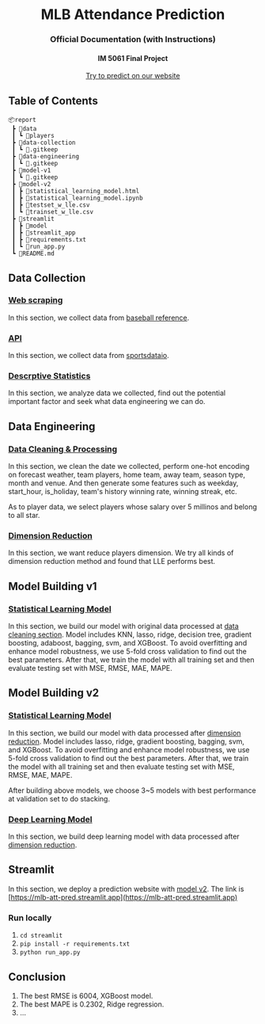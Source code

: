 <h1 align="center">
  MLB Attendance Prediction
</h1>

<h3 align="center">Official Documentation (with Instructions)</h3>
<h4 align="center">IM 5061 Final Project</h4>

<p align="center">
  <a href="https://mlb-att-pred.streamlit.app">
    Try to predict on our website
  </a>
</p>

## Table of Contents

```
📦report
 ┣ 📂data
 ┃ ┗ 📂players
 ┣ 📂data-collection
 ┃ ┗ 📜.gitkeep
 ┣ 📂data-engineering
 ┃ ┗ 📜.gitkeep
 ┣ 📂model-v1
 ┃ ┗ 📜.gitkeep
 ┣ 📂model-v2
 ┃ ┣ 📜statistical_learning_model.html
 ┃ ┣ 📜statistical_learning_model.ipynb
 ┃ ┣ 📜testset_w_lle.csv
 ┃ ┗ 📜trainset_w_lle.csv
 ┣ 📂streamlit
 ┃ ┣ 📂model
 ┃ ┣ 📂streamlit_app
 ┃ ┣ 📜requirements.txt
 ┃ ┗ 📜run_app.py
 ┗ 📜README.md
```

## Data Collection
### [Web scraping]()
In this section, we collect data from [baseball reference](https://www.baseball-reference.com/).

### [API]()
In this section, we collect data from [sportsdataio](https://sportsdata.io/).

### [Descrptive Statistics]()
In this section, we analyze data we collected, find out the potential important factor and seek what data engineering we can do.

## Data Engineering
### [Data Cleaning & Processing]()
In this section, we clean the date we collected, perform one-hot encoding on forecast weather, team players, home team, away team, season type, month and venue. And then generate some features such as weekday, start_hour, is_holiday, team's history winning rate, winning streak, etc.

As to player data, we select players whose salary over 5 millinos and belong to all star.

### [Dimension Reduction]()
In this section, we want reduce players dimension. We try all kinds of dimension reduction method and found that LLE performs best. 

## Model Building v1
### [Statistical Learning Model]()
In this section, we build our model with original data processed at [data cleaning section](#data-cleaning--processing). Model includes KNN, lasso, ridge, decision tree, gradient boosting, adaboost, bagging, svm, and XGBoost. To avoid overfitting and enhance model robustness, we use 5-fold cross validation to find out the best parameters. After that, we train the model with all training set and then evaluate testing set with MSE, RMSE, MAE, MAPE.

## Model Building v2
### [Statistical Learning Model](model-v2/statistical_learning_model.ipynb)
In this section, we build our model with data processed after [dimension reduction](#dimension-reduction). Model includes lasso, ridge, gradient boosting, bagging, svm, and XGBoost. To avoid overfitting and enhance model robustness, we use 5-fold cross validation to find out the best parameters. After that, we train the model with all training set and then evaluate testing set with MSE, RMSE, MAE, MAPE.

After building above models, we choose 3~5 models with best performance at validation set to do stacking.

### [Deep Learning Model]()
In this section, we build deep learning model with data processed after [dimension reduction](#dimension-reduction).

## Streamlit
In this section, we deploy a prediction website with [model v2](#model-building-v2). The link is [https://mlb-att-pred.streamlit.app](https://mlb-att-pred.streamlit.app)

### Run locally
1. `cd streamlit`
2. `pip install -r requirements.txt`
3. `python run_app.py`

## Conclusion
1. The best RMSE is 6004, XGBoost model.
2. The best MAPE is 0.2302, Ridge regression.
3. ...
